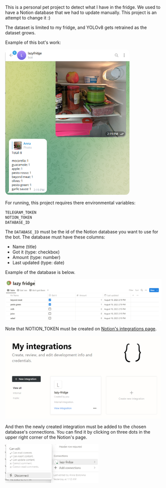 This is a personal pet project to detect what I have in the fridge. We used to have a Notion database that we had to update manually. This project is an attempt to change it :)

The dataset is limited to my fridge, and YOLOv8 gets retrained as the dataset grows.

Example of this bot's work:

<img src="readme_images/bot.png" alt="The bot's replies" width="400" style="border-radius: 3%"/>

For running, this project requires there environmental variables:

```
TELEGRAM_TOKEN
NOTION_TOKEN
DATABASE_ID
```

The `DATABASE_ID` must be the id of the Notion database you want to use for the bot. The database must have these columns:

- Name (title)
- Got it (type: checkbox)
- Amount (type: number)
- Last updated (type: date)

Example of the database is below.

![Database's example](readme_images/img.png)

Note that NOTION_TOKEN must be created on [Notion's integrations page](https://www.notion.so/my-integrations).

<img src="readme_images/img_1.png" alt="Notion integration" width="500"/>

And then the newly created integration must be added to the chosen database's connections. You can find it by clicking on three dots in the upper right corner of the Notion's page.

<img src="readme_images/img_2.png" alt="Connecting database" width="300"/>